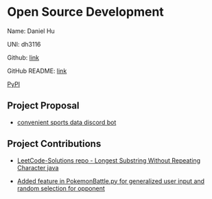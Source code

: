 # Open Source Development

Name: Daniel Hu

UNI: dh3116

Github: [link](https://github.com/dhu16)

GitHub README: [link](https://github.com/dhu16/dhu16/blob/main/README.md)

[PyPI](https://pypi.org/user/smoothieking/)

## Project Proposal

- [convenient sports data discord bot](../projects/python/sportsbox.md)

## Project Contributions

- [LeetCode-Solutions repo - Longest Substring Without Repeating Character java](https://github.com/codedecks-in/LeetCode-Solutions/pull/363)

- [Added feature in PokemonBattle.py for generalized user input and random selection for opponent](https://github.com/Shahrayar123/Python-Projects/pull/75)
